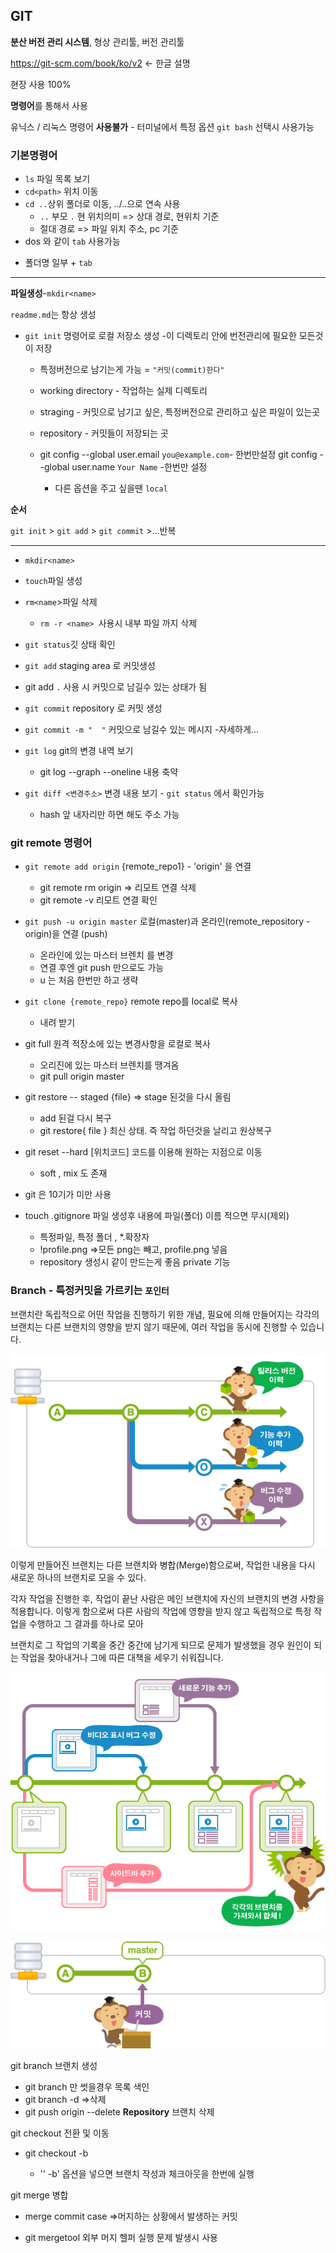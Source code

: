 ## GIT

**분산 버전 관리 시스템**, 형상 관리툴, 버전 관리툴

https://git-scm.com/book/ko/v2 <- 한글 설명 

현장 사용 100% 





**명령어**를 통해서 사용

유닉스 / 리눅스  명령어 **사용불가** - 터미널에서 특정 옵션 `git bash` 선택시 사용가능

### 기본**명령어** 

+ `ls` 파일 목록 보기
+ `cd<path>` 위치 이동
+ `cd ..`상위 폴더로 이동, ../..으로 연속 사용
  +  `..` 부모 `.` 현 위치의미 => 상대 경로, 현위치 기준
  + 절대 경로 =>  파일 위치 주소, pc 기준
+ dos 와 같이 `tab` 사용가능

* 폴더명 일부 + `tab`

---------------------------------------------------------------

**파일생성**-`mkdir<name>`

`readme.md`는 항상 생성

+ `git init` 명령어로 로컬 저장소 생성 -이 디렉토리 안에 번전관리에 필요한 모든것이 저장 

  + 특정버전으로 남기는게 가능 = `"커밋(commit)한다"` 

  + working directory - 작업하는 실제 디렉토리

  + straging - 커밋으로 남기고 싶은, 특정버전으로 관리하고 싶은 파일이 있는곳
  + repository - 커밋들이 저장되는 곳
  
  + git config --global user.email `you@example.com`- 한번만설정
    git config --global user.name `Your Name`  -한번만 설정
    + 다른 옵션을 주고 싶을땐 `local`



**순서**

`git init`  >  `git add` > `git commit` >...반복

------------------------------------------------------------------------------

+ `mkdir<name>`
+ `touch`파일 생성
+ `rm<name`>파일 삭제

  +   `rm -r <name> `사용시 내부 파일 까지 삭제
+ `git status`깃 상태 확인
+ `git add` staging area 로 커밋생성
+ git add `.` 사용 시 커밋으로 남길수 있는 상태가 됨
+ `git commit` repository 로 커밋 생성
+ `git commit -m "  "` 커밋으로 남길수 있는 메시지 -자세하게...
+ `git log` git의 변경 내역 보기
  + git log --graph --oneline 내용 축약
+ `git diff <변경주소>`   변경 내용 보기 - `git status` 에서 확인가능 
  + hash 앞 내자리만 하면 해도 주소 가능

### git remote 명령어

+ `git remote add origin` {remote_repo1} -  'origin' 을 연결
  + git remote rm origin => 리모트 연결 삭제 
  + git remote -v  리모트 연결 확인
+ `git push -u origin master`  로컬(master)과 온라인(remote_repository -origin)을 연결 (push)
  + 온라인에 있는 마스터 브렌치 를 변경
  + 연결 후엔 git push 만으로도 가능
  + u 는 처음 한번만 하고 생략 

+ `git clone {remote_repo}` remote repo를 local로 복사
  + 내려 받기

+ git full 원격 적장소에 있는 변경사항을 로컬로 복사
  + 오리진에 있는 마스터 브렌치를 땡겨옴
  + git pull origin master 
+ git restore -- staged {file} => stage 된것을 다시 올림
  + add 된걸 다시 복구
  + git restore{ file } 최신 상태. 즉 작업 하던것을 날리고 원상복구

+ git reset --hard [위치코드]  코드를 이용해 원하는 지점으로 이동
  + soft ,  mix 도 존재

+ git 은 10기가 미만 사용
+ touch .gitignore 파일 생성후 내용에 파일(폴더) 이름 적으면 무시(제외)
  + 특정파일,  특정 폴더 , *.확장자
  + !profile.png =>모든 png는 빼고, profile.png 넣음 
  + repository 생성시 같이 만드는게 좋음 private 기능

### Branch - 특정커밋을 가르키는 `포인터`

브랜치란 독립적으로 어떤 작업을 진행하기 위한 개념, 필요에 의해 만들어지는 각각의 브랜치는 다른 브랜치의 영향을 받지 않기 때문에, 여러 작업을 동시에 진행할 수 있습니다.

![브랜치 01](Git%20%EA%B8%B0%EB%B3%B8%20%EB%AA%85%EB%A0%B9%EC%96%B4.assets/%EB%B8%8C%EB%9E%9C%EC%B9%98%2001.png)

이렇게 만들어진 브랜치는 다른 브랜치와 병합(Merge)함으로써, 작업한 내용을 다시 새로운 하나의 브랜치로 모을 수 있다.

각자 작업을 진행한 후, 작업이 끝난 사람은 메인 브랜치에 자신의 브랜치의 변경 사항을 적용합니다. 이렇게 함으로써 다른 사람의 작업에 영향을 받지 않고 독립적으로 특정 작업을 수행하고 그 결과를 하나로 모아

브랜치로 그 작업의 기록을 중간 중간에 남기게 되므로 문제가 발생했을 경우 원인이 되는 작업을 찾아내거나 그에 따른 대책을 세우기 쉬워집니다.

![브랜치 02](Git%20%EA%B8%B0%EB%B3%B8%20%EB%AA%85%EB%A0%B9%EC%96%B4.assets/%EB%B8%8C%EB%9E%9C%EC%B9%98%2002-16312514753181.png)

![브랜치 03](Git%20%EA%B8%B0%EB%B3%B8%20%EB%AA%85%EB%A0%B9%EC%96%B4.assets/%EB%B8%8C%EB%9E%9C%EC%B9%98%2003.png)

git branch <branch> 브랜치 생성

+ git branch 만 썻을경우 목록 색인
+ git branch -d <branch>  =>삭제
+ git push origin --delete<branchName>  **Repository** 브랜치  삭제

git checkout <branch> 전환 및 이동

+ git  checkout -b <branch>  
  + '' -b' 옵션을 넣으면 브랜치 작성과 체크아웃을 한번에 실행

git merge <branch> 병합

+ merge commit case =>머지하는 상황에서 발생하는 커밋

+ git mergetool 외부 머지 헬퍼 실행 문제 발생시 사용

  



